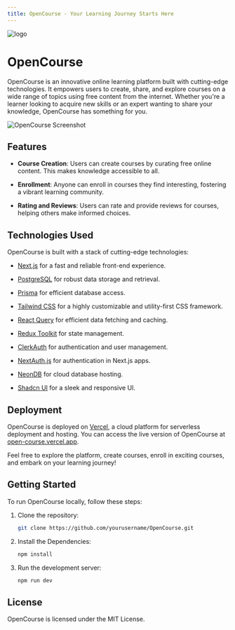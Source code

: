 ```yaml
---
title: OpenCourse - Your Learning Journey Starts Here
---
```


![logo](https://i.ibb.co/Lp8Gg38/Open-Course-3.png)

# OpenCourse

OpenCourse is an innovative online learning platform built with cutting-edge technologies. It empowers users to create, share, and explore courses on a wide range of topics using free content from the internet. Whether you're a learner looking to acquire new skills or an expert wanting to share your knowledge, OpenCourse has something for you.

![OpenCourse Screenshot](https://i.ibb.co/f1LRtYd/1.png)

## Features

- **Course Creation**: Users can create courses by curating free online content. This makes knowledge accessible to all.

- **Enrollment**: Anyone can enroll in courses they find interesting, fostering a vibrant learning community.

- **Rating and Reviews**: Users can rate and provide reviews for courses, helping others make informed choices.

## Technologies Used

OpenCourse is built with a stack of cutting-edge technologies:

- [Next.js](https://nextjs.org/) for a fast and reliable front-end experience.
  
- [PostgreSQL](https://www.postgresql.org/) for robust data storage and retrieval.
  
- [Prisma](https://www.prisma.io/) for efficient database access.
  
- [Tailwind CSS](https://tailwindcss.com/) for a highly customizable and utility-first CSS framework.
  
- [React Query](https://react-query.tanstack.com/) for efficient data fetching and caching.
  
- [Redux Toolkit](https://redux-toolkit.js.org/) for state management.
  
- [ClerkAuth](https://clerk.dev/) for authentication and user management.
  
- [NextAuth.js](https://next-auth.js.org/) for authentication in Next.js apps.
  
- [NeonDB](https://neondb.io/) for cloud database hosting.
  
- [Shadcn UI](https://shadcn-ui.com/) for a sleek and responsive UI.

## Deployment

OpenCourse is deployed on [Vercel](https://vercel.com/), a cloud platform for serverless deployment and hosting. You can access the live version of OpenCourse at [open-course.vercel.app](https://your-vercel-app-url.com).

Feel free to explore the platform, create courses, enroll in exciting courses, and embark on your learning journey!

## Getting Started

To run OpenCourse locally, follow these steps:

1. Clone the repository:

   ```bash
   git clone https://github.com/yourusername/OpenCourse.git
   ```

2. Install the Dependencies:

    ```bash
   npm install
   ```

3. Run the development server:

    ```bash
   npm run dev
   ```

## License

OpenCourse is licensed under the MIT License.